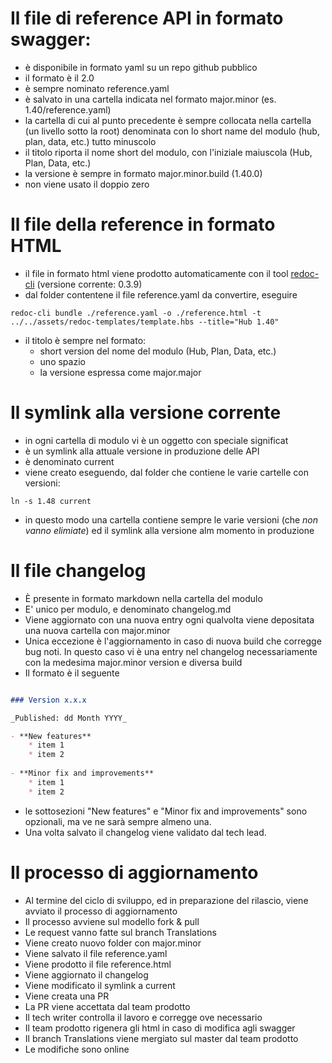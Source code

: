 
# Il file di reference API in formato swagger:

- è disponibile in formato yaml su un repo github pubblico
- il formato è il 2.0
- è sempre nominato reference.yaml
- è salvato in una cartella indicata nel formato major.minor (es. 1.40/reference.yaml)
- la cartella di cui al punto precedente è sempre collocata nella cartella (un livello sotto la root) denominata con lo short name del modulo (hub, plan, data, etc.) tutto minuscolo
- il titolo riporta il nome short del modulo, con l'iniziale maiuscola (Hub, Plan, Data, etc.)
- la versione è sempre in formato major.minor.build (1.40.0)
- non viene usato il doppio zero


# Il file della reference in formato HTML
- il file in formato html viene prodotto automaticamente con il tool [redoc-cli](https://github.com/Rebilly/ReDoc/blob/master/cli/README.md) (versione corrente: 0.3.9)
- dal folder contentene il file reference.yaml da convertire, eseguire
```shell
redoc-cli bundle ./reference.yaml -o ./reference.html -t ../../assets/redoc-templates/template.hbs --title="Hub 1.40"
```
- il titolo è sempre nel formato:
    - short version del nome del modulo (Hub, Plan, Data, etc.)
    - uno spazio
    - la versione espressa come major.major

# Il symlink alla versione corrente
- in ogni cartella di modulo vi è un oggetto con speciale significat
- è un symlink alla attuale versione in produzione delle API
- è denominato current
- viene creato eseguendo, dal folder che contiene le varie cartelle con versioni:
```shell
ln -s 1.48 current
```
- in questo modo una cartella contiene sempre le varie versioni (che *non vanno elimiate*) ed il symlink alla versione alm momento in produzione

# Il file changelog
- È presente in formato markdown nella cartella del modulo
- E' unico per modulo, e denominato changelog.md
- Viene aggiornato con una nuova entry ogni qualvolta viene depositata una nuova cartella con major.minor
- Unica eccezione è l'aggiornamento in caso di nuova build che corregge bug noti. In questo caso vi è una entry nel changelog necessariamente con la medesima major.minor version e diversa build
- Il formato è il seguente
```markdown

### Version x.x.x

_Published: dd Month YYYY_

- **New features**
    * item 1
    * item 2
 
- **Minor fix and improvements**
    * item 1
    * item 2
```
- le sottosezioni "New features" e "Minor fix and improvements" sono opzionali, ma ve ne sarà sempre almeno una.
- Una volta salvato il changelog viene validato dal tech lead.


# Il processo di aggiornamento
- Al termine del ciclo di sviluppo, ed in preparazione del rilascio, viene avviato il processo di aggiornamento
- Il processo avviene sul modello fork & pull
- Le request vanno fatte sul branch Translations
- Viene creato nuovo folder con major.minor
- Viene salvato il file reference.yaml
- Viene prodotto il file reference.html
- Viene aggiornato il changelog
- Viene modificato il symlink a current
- Viene creata una PR
- La PR viene accettata dal team prodotto
- Il tech writer controlla il lavoro e corregge ove necessario
- Il team prodotto rigenera gli html in caso di modifica agli swagger
- Il branch Translations viene mergiato sul master dal team prodotto
- Le modifiche sono online

